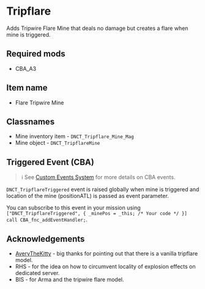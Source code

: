 # Tripflare
Adds Tripwire Flare Mine that deals no damage but creates a flare when mine is triggered.

## Required mods
* CBA_A3

## Item name
* Flare Tripwire Mine

## Classnames
* Mine inventory item - `DNCT_Tripflare_Mine_Mag`
* Mine object - `DNCT_TripflareMine`

## Triggered Event (CBA)
> ℹ See [Custom Events System](https://github.com/CBATeam/CBA_A3/wiki/Custom-Events-System) for more details on CBA events.

`DNCT_TripflareTriggered` event is raised globally when mine is triggered and location of the mine (positionATL) is passed as event parameter.

You can subscribe to this event in your mission using `["DNCT_TripflareTriggered", { _minePos = _this; /* Your code */ }] call CBA_fnc_addEventHandler;`.

## Acknowledgements
* [AveryTheKitty](https://steamcommunity.com/id/averythekitty) - big thanks for pointing out that there is a vanilla tripflare model.
* RHS - for the idea on how to circumvent locality of explosion effects on dedicated server.
* BIS - for Arma and the tripwire flare model.